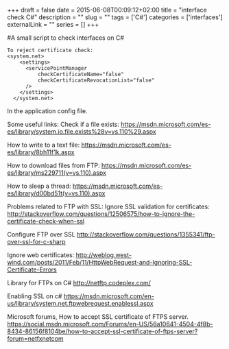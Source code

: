 +++ 
draft = false
date = 2015-06-08T00:09:12+02:00
title = "interface check C#"
description = ""
slug = "" 
tags = ['C#']
categories = ['interfaces']
externalLink = ""
series = []
+++


#A small script to check interfaces on C#


```
To reject certificate check:
<system.net>
    <settings>
      <servicePointManager
          checkCertificateName="false"
          checkCertificateRevocationList="false"         
      />
    </settings>
  </system.net>
```

In the application config file.

Some useful links:
Check if a file exists:
https://msdn.microsoft.com/es-es/library/system.io.file.exists%28v=vs.110%29.aspx

How to write to a text file:
https://msdn.microsoft.com/es-es/library/8bh11f1k.aspx

How to download files from FTP:
https://msdn.microsoft.com/es-es/library/ms229711(v=vs.110).aspx

How to sleep a thread:
https://msdn.microsoft.com/es-es/library/d00bd51t(v=vs.110).aspx

Problems related to FTP with SSL:
Ignore SSL validation for certificates:
http://stackoverflow.com/questions/12506575/how-to-ignore-the-certificate-check-when-ssl

Configure FTP over SSL
http://stackoverflow.com/questions/1355341/ftp-over-ssl-for-c-sharp

Ignore web certificates:
http://weblog.west-wind.com/posts/2011/Feb/11/HttpWebRequest-and-Ignoring-SSL-Certificate-Errors

Library for FTPs on C#
http://netftp.codeplex.com/

Enabling SSL on c#
https://msdn.microsoft.com/en-us/library/system.net.ftpwebrequest.enablessl.aspx

Microsoft forums, How to accept SSL certificate of FTPS server.
https://social.msdn.microsoft.com/Forums/en-US/56a10641-4504-4f8b-8434-86156f8104be/how-to-accept-ssl-certificate-of-ftps-server?forum=netfxnetcom



